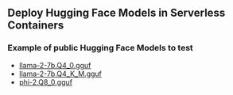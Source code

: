 ## Deploy Hugging Face Models in Serverless Containers

### Example of public Hugging Face Models to test

- [llama-2-7b.Q4_0.gguf](https://huggingface.co/TheBloke/Llama-2-7B-GGUF/blob/main/llama-2-7b.Q4_0.gguf)
- [llama-2-7b.Q4_K_M.gguf](https://huggingface.co/TheBloke/Llama-2-7B-GGUF/blob/main/llama-2-7b.Q4_K_M.gguf)
- [phi-2.Q8_0.gguf](https://huggingface.co/TheBloke/phi-2-GGUF/blob/main/phi-2.Q8_0.gguf)

